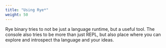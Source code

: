 ```yaml
---
title: "Using Rye*"
weight: 50
---
```


Rye binary tries to not be just a language runtime, but a useful tool.
The console also tries to be more than just REPL, but also place
where you can explore and introspect tha language and your ideas.

